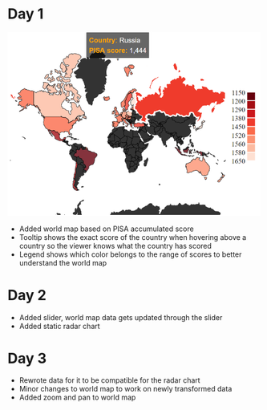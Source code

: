 # Day 1
![](doc/day1.png)

- Added world map based on PISA accumulated score
- Tooltip shows the exact score of the country when hovering above a country
so the viewer knows what the country has scored
- Legend shows which color belongs to the range of scores to better understand the world map

# Day 2
- Added slider, world map data gets updated through the slider
- Added static radar chart

# Day 3
- Rewrote data for it to be compatible for the radar chart
- Minor changes to world map to work on newly transformed data
- Added zoom and pan to world map
